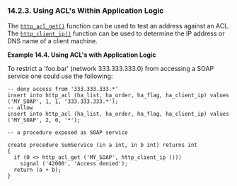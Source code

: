 <div id="wsaclusing" class="section">

<div class="titlepage">

<div>

<div>

### 14.2.3. Using ACL's Within Application Logic

</div>

</div>

</div>

The
<a href="fn_http_acl_get.html" class="link" title="http_acl_get"><code
class="function">http_acl_get()</code></a> function can be used to test
an address against an ACL. The
<a href="fn_http_client_ip.html" class="link"
title="http_client_ip"><code
class="function">http_client_ip()</code></a> function can be used to
determine the IP address or DNS name of a client machine.

<div id="ex_wsaclwithapps" class="example">

**Example 14.4. Using ACL's with Application Logic**

<div class="example-contents">

To restrict a 'foo.bar' (network 333.333.333.0) from accessing a SOAP
service one could use the following:

``` programlisting
-- deny access from '333.333.333.*'
insert into http_acl (ha_list, ha_order, ha_flag, ha_client_ip) values ('MY_SOAP', 1, 1, '333.333.333.*');
-- allow
insert into http_acl (ha_list, ha_order, ha_flag, ha_client_ip) values ('MY_SOAP', 2, 0, '*');

-- a procedure exposed as SOAP service

create procedure SumService (in a int, in b int) returns int
{
  if (0 <> http_acl_get ('MY_SOAP', http_client_ip ()))
    signal ('42000', 'Access denied');
  return (a + b);
}
```

</div>

</div>

  

</div>
